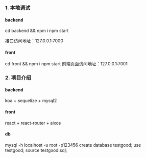 ###  1. 本地调试

#### backend
cd backend && npm i
npm start

接口访问地址：127.0.0.1:7000

#### front
cd front && npm i
npm start
前端页面访问地址：127.0.0.1:7001


### 2. 项目介绍
#### backend
koa + sequelize + mysql2

#### front
react + react-router + aixos

#### db
mysql -h localhost -u root -p123456
create database testgood;
use testgood;
source testgood.sql;
